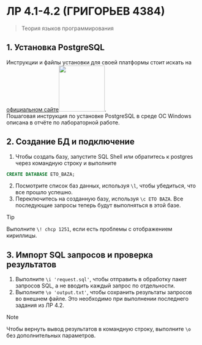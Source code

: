 # ЛР 4.1-4.2 (ГРИГОРЬЕВ 4384)
> Теория языков программирования
## 1. Установка PostgreSQL
Инструкции и файлы установки для своей платформы стоит искать на <a href="https://www.postgresql.org/download/" target="_blank">официальном сайте<img src="https://www.vectorlogo.zone/logos/postgresql/postgresql-horizontal.svg" width="120px"></a>.<br>
Пошаговая инструкция по установке PostgreSQL в среде ОС Windows описана в отчёте по лабораторной работе.

## 2. Создание БД и подключение
1. Чтобы создать базу, запустите SQL Shell или обратитесь к postgres через командную строку и выполните
```sql
CREATE DATABASE ETO_BAZA;
```
2. Посмотрите список баз данных, используя `\l`, чтобы убедиться, что все прошло успешно.
1. Переключитесь на созданную базу, используя `\c ETO BAZA`. Все последующие запросы теперь будут выполняться в этой базе.
> [!TIP]
> Выполните `\! chcp 1251`, если есть проблемы с отображением кириллицы.

## 3. Импорт SQL запросов и проверка результатов
1. Выполните `\i 'request.sql'`, чтобы отправить в обработку пакет запросов SQL, а не вводить каждый запрос по отдельности.
1. Выполните `\o 'output.txt'`, чтобы сохранить результаты запросов во внешнем файле. Это необходимо при выполнении последнего задания из ЛР 4.2.
> [!NOTE]
> Чтобы вернуть вывод результатов в командную строку, выполните `\o` без дополнительных параметров.

